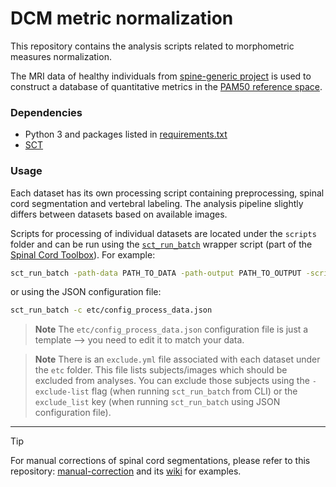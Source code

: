 # DCM metric normalization

This repository contains the analysis scripts related to morphometric measures normalization.

The MRI data of healthy individuals from [spine-generic project](https://spine-generic.readthedocs.io) is used to 
construct a database of quantitative metrics in the [PAM50 reference space](https://pubmed.ncbi.nlm.nih.gov/29061527/).

### Dependencies

- Python 3 and packages listed in [requirements.txt](https://github.com/sct-pipeline/dcm-metric-normalization/blob/main/requirements.txt)
- [SCT](https://github.com/spinalcordtoolbox/spinalcordtoolbox/tree/master)

### Usage

Each dataset has its own processing script containing preprocessing, spinal cord segmentation and vertebral 
labeling. The analysis pipeline slightly differs between datasets based on available images.

Scripts for processing of individual datasets are located under the `scripts` folder and can be run using the 
[`sct_run_batch`](https://spinalcordtoolbox.com/user_section/command-line.html?highlight=sct_run_batch#sct-run-batch) 
wrapper script (part of the [Spinal Cord Toolbox](https://github.com/spinalcordtoolbox/spinalcordtoolbox/tree/master)). For example:

```bash
sct_run_batch -path-data PATH_TO_DATA -path-output PATH_TO_OUTPUT -script scripts/process_data_spine-generic.sh
```

or using the JSON configuration file:

```bash
sct_run_batch -c etc/config_process_data.json
```

> **Note** The `etc/config_process_data.json` configuration file is just a template --> you need to edit it to match your data.

> **Note** There is an `exclude.yml` file associated with each dataset under the `etc` folder. This file lists subjects/images which should be excluded from analyses. You can exclude those subjects using the `-exclude-list` flag (when running `sct_run_batch` from CLI) or the `exclude_list` key (when running `sct_run_batch` using JSON configuration file).

---

> [!TIP]
>For manual corrections of spinal cord segmentations, please refer to this repository: [manual-correction](https://github.com/spinalcordtoolbox/manual-correction) and its [wiki](https://github.com/spinalcordtoolbox/manual-correction/wiki) for examples.
